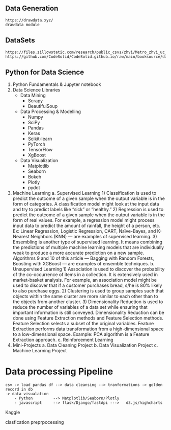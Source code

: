 ## Data Generation

    https://drawdata.xyz/
    drawdata module

## DataSets

    https://files.zillowstatic.com/research/public_csvs/zhvi/Metro_zhvi_uc_sfrcondo_tier_0.33_0.67_sm_sa_month.csv
    https://github.com/CodeSolid/CodeSolid.github.io/raw/main/booksource/data/AnalyticsSnapshot.xlsx

## Python for Data Science

1. Python Fundamentals & Jupyter notebook
2. Data Science Libraries
   - Data Mining
     - Scrapy
     - BeautifulSoup
   - Data Processing & Modelling
     - Numpy
     - SciPy
     - Pandas
     - Keras
     - Scikit-learn
     - PyTorch
     - TensorFlow
     - XgBoost
   - Data Visualization
     - Matplotlib
     - Seaborn
     - Bokeh
     - Plotly
     - pydot
3. Machine Learning
   a. Supervised Learning 1) Classification is used to predict the outcome of a given sample when the output
   variable is in the form of categories.
   A classification model might look at the input data and try to predict labels like
   “sick” or “healthy.” 2) Regression is used to predict the outcome of a given sample when the output variable
   is in the form of real values. For example, a regression model might process input
   data to predict the amount of rainfall, the height of a person, etc.
   Ex: Linear Regression, Logistic Regression, CART, Naïve-Bayes, and K-Nearest Neighbors (KNN) — are examples of supervised learning. 3) Ensembling is another type of supervised learning. It means combining the predictions of multiple machine learning models that are individually weak to produce a more accurate prediction on a new sample. Algorithms 9 and 10 of this article — Bagging with Random Forests, Boosting with XGBoost — are examples of ensemble techniques.
   b. Unsupervised Learning 1) Association is used to discover the probability of the co-occurrence of items in a collection. It is extensively used in market-basket analysis. For example, an association model might be used to discover that if a customer purchases bread, s/he is 80% likely to also purchase eggs. 2) Clustering is used to group samples such that objects within the same cluster are more similar to each other than to the objects from another cluster. 3) Dimensionality Reduction is used to reduce the number of variables of a data set while ensuring that important information is still conveyed. Dimensionality Reduction can be done using Feature Extraction methods and Feature Selection methods. Feature Selection selects a subset of the original variables. Feature Extraction performs data transformation from a high-dimensional space to a low-dimensional space. Example: PCA algorithm is a Feature Extraction approach.
   c. Reinforcement Learning
4. Mini-Projects
   a. Data Cleaning Project
   b. Data Visualization Project
   c. Machine Learning Project

# Data processing Pipeline

    csv -> load pandas df --> data cleansing --> tranformations -> golden record in db
    -> data visualation
    	- Python         --> Matplotlib/Seaborn/Plotly
    	- javascript     --> flask/Django/fastApi --->   d3.js/highcharts

Kaggle

clasfication
preprpocessing
